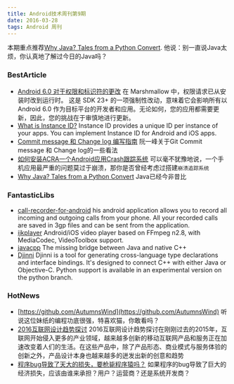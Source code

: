 ```yaml
---
title: Android技术周刊第9期
date: 2016-03-28
tags: Android 周刊
---
```

本期重点推荐[Why Java? Tales from a Python Convert](http://sookocheff.com/post/java/why-java/#).   他说：别一直说Java太烦，你认真地了解过今日的Java吗？

### BestArticle
* [Android 6.0 对于权限和标识符的更改](https://mp.weixin.qq.com/s?__biz=MzAwODY4OTk2Mg==&mid=403155342&idx=1&sn=ded3478819cbb3d0ae10b9560e48542e&scene=0&key=710a5d99946419d903380083b076cca90a55d8feb7db4721db6abba41e349d0d5899deb59d2e1221553a2cf5a942d316&ascene=0&uin=MTkyODkzMzg4MA%3D%3D&devicetype=iMac+MacBookPro12%2C1+OSX+OSX+10.11.2+build(15C50)) 在 Marshmallow 中，权限请求已从安装时改到运行时。 这是 SDK 23+ 的一项强制性改动，意味着它会影响所有以 Android 6.0 作为目标平台的开发者和应用。无论如何，您的应用都需要更新，因此，您的挑战在于审慎地进行更新。
* [What is Instance ID?](https://developers.google.com/instance-id/) Instance ID provides a unique ID per instance of your apps. You can implement Instance ID for Android and iOS apps.
* [Commit message 和 Change log 编写指南](http://www.ruanyifeng.com/blog/2016/01/commit_message_change_log.html) 阮一峰关于Git Commit message 和 Change log的一些看法
* [如何安装ACRA一个Android应用Crash跟踪系统](http://www.it165.net/pro/html/201503/37225.html) 可以毫不犹豫地说，一个手机应用最严重的问题莫过于崩溃，那你是否曾经考虑过搭建``崩溃追踪系统``
* [Why Java? Tales from a Python Convert](http://sookocheff.com/post/java/why-java/#) Java已经今非昔比

### FantasticLibs
* [call-recorder-for-android](https://github.com/riul88/call-recorder-for-android) his android application allows you to record all incoming and outgoing calls from your phone. All your recorded calls are saved in 3gp files and can be sent from the application.
* [ijkplayer](https://github.com/Bilibili/ijkplayer) Android/iOS video player based on FFmpeg n2.8, with MediaCodec, VideoToolbox support.
* [javacpp](https://github.com/bytedeco/javacpp) The missing bridge between Java and native C++
* [Djinni](https://github.com/dropbox/djinni) Djinni is a tool for generating cross-language type declarations and interface bindings. It's designed to connect C++ with either Java or Objective-C. Python support is available in an experimental version on the python branch.

### HotNews
* [https://github.com/AutumnsWind](https://github.com/AutumnsWind) 听说这位妹纸的编程功底很强，特喜欢猫，你敢看吗？
* [2016互联网设计趋势探讨](http://www.cctalk.com/course/160751202367/#tab_play) 2016互联网设计趋势探讨在刚刚过去的2015年，互联网开始侵入更多的产业领域，越来越多创新的移动互联网产品和服务正在加速改变着人们的生活。在这些产品中，除了产品形态、商业模式与服务体验的创新之外，产品设计本身也越来越多的迸发出新的创意和趋势
* [程序bug导致了天大的损失，要枪毙程序猿吗？](http://mp.weixin.qq.com/s?__biz=MzI0MjA2NzY0OQ==&mid=402694953&idx=1&sn=acffd7e2bff55b999b4290b4951ab30c&scene=23&srcid=0322SvcHMWtejsv4b3VpfIvR#rd) 如果程序的bug导致了巨大的经济损失，应该由谁来承担？用户？运营商？还是系统开发商？

